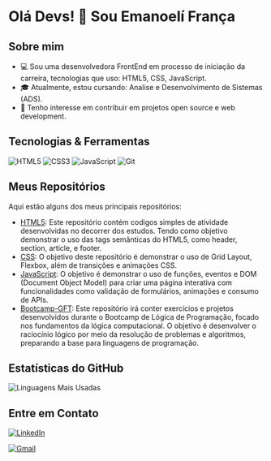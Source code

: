 # Olá Devs! 👋 Sou Emanoelí França

## Sobre mim
- 💻 Sou uma desenvolvedora FrontEnd em processo de iniciação da carreira, tecnologias que uso: HTML5, CSS, JavaScript.
- 🎓 Atualmente, estou cursando: Analise e Desenvolvimento de Sistemas (ADS).
- 🌱  Tenho interesse em contribuir em projetos open source e web development.

## Tecnologias & Ferramentas
![HTML5](https://img.shields.io/badge/-HTML5-E34F26?style=flat-square&logo=html5&logoColor=white)
![CSS3](https://img.shields.io/badge/-CSS3-1572B6?style=flat-square&logo=css3&logoColor=white)
![JavaScript](https://img.shields.io/badge/-JavaScript-F7DF1E?style=flat-square&logo=javascript&logoColor=black)
![Git](https://img.shields.io/badge/-Git-F05032?style=flat-square&logo=git&logoColor=white)

## Meus Repositórios

Aqui estão alguns dos meus principais repositórios:

- [HTML5](https://github.com/EmanoeliF/HTML5): Este repositório contém codigos simples de atividade desenvolvidas no decorrer dos estudos. Tendo como objetivo demonstrar o uso das tags semânticas do HTML5, como header, section, article, e footer.
- [CSS](https://github.com/EmanoeliF/CSS): O objetivo deste repositório é demonstrar o uso de Grid Layout, Flexbox, além de transições e animações CSS.
- [JavaScript](https://github.com/EmanoeliF/JavaScript): O objetivo é demonstrar o uso de funções, eventos e DOM (Document Object Model) para criar uma página interativa com funcionalidades como validação de formulários, animações e consumo de APIs.
- [Bootcamp-GFT](https://github.com/EmanoeliF/Bootcamp-GFT): Este repositório irá conter exercícios e projetos desenvolvidos durante o Bootcamp de Lógica de Programação, focado nos fundamentos da lógica computacional. O objetivo é desenvolver o raciocínio lógico por meio da resolução de problemas e algoritmos, preparando a base para linguagens de programação.

## Estatísticas do GitHub
![Linguagens Mais Usadas](https://github-readme-stats.vercel.app/api/top-langs/?username=EmanoeliF&layout=compact&theme=radical)

## Entre em Contato
[![LinkedIn](https://img.shields.io/badge/-LinkedIn-0A66C2?style=flat-square&logo=Linkedin&logoColor=white)](https://www.linkedin.com/in/EmanoeliF)

[![Gmail](https://img.shields.io/badge/-Gmail-D14836?style=flat-square&logo=Gmail&logoColor=white)](mailto:emanoelifranca.ti@gmail.com)
